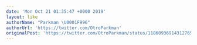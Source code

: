 ```yaml
---
date: 'Mon Oct 21 01:35:47 +0000 2019'
layout: like
authorName: "Parkman \U0001F996"
authorUrl: 'https://twitter.com/OtroParkman'
originalPost: 'https://twitter.com/OtroParkman/status/1186093691431276544'
---
```


